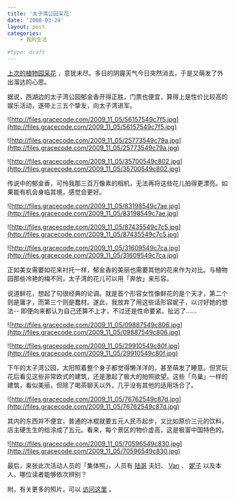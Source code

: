 ```yaml
---
title: '太子湾公园采花'
date: '2008-03-24'
layout: post
categories:
    - 我的生活

#type: draft
---
```


[上次的植物园采花]({{site.urls}}/posts/1059/) ，意犹未尽。多日的阴霾天气今日突然消去，于是又萌发了外出溜达的心思。

据说，西湖边的太子湾公园郁金香开得正胜，门票也便宜，算得上是性价比较高的娱乐活动，遂带上三五个挚友，向太子湾进军。

![http://files.gracecode.com/2009_11_05/56157549c7f5.jpg](http://files.gracecode.com/2009_11_05/56157549c7f5.jpg)

![http://files.gracecode.com/2009_11_05/25773549c79a.jpg](http://files.gracecode.com/2009_11_05/25773549c79a.jpg)

![http://files.gracecode.com/2009_11_05/35700549c802.jpg](http://files.gracecode.com/2009_11_05/35700549c802.jpg)

传说中的郁金香，可怜我那三百万像素的相机，无法再将这些花儿拍得更漂亮。如果能有机会身临其境，感觉会更好。

![http://files.gracecode.com/2009_11_05/83198549c7ae.jpg](http://files.gracecode.com/2009_11_05/83198549c7ae.jpg)

![http://files.gracecode.com/2009_11_05/87435549c7c5.jpg](http://files.gracecode.com/2009_11_05/87435549c7c5.jpg)

![http://files.gracecode.com/2009_11_05/31609549c7ca.jpg](http://files.gracecode.com/2009_11_05/31609549c7ca.jpg)

正如美女需要如花来衬托一样，郁金香的美丽也需要其他的花来作为对比。与植物园那些冷艳的梅不同，太子湾的花儿可以用「奔放」来形容。

说道鲜花，想起了句很经典的论调。就是首个形容女性像鲜花的是个天才，第二个则是庸才，而第三个则是蠢材。遂此，我放弃了用这些话形容妮子，以讨好她的想法-- 即便向来都认为自己还算不上才，不过还是性命要紧。扯远了……

![http://files.gracecode.com/2009_11_05/09887549c806.jpg](http://files.gracecode.com/2009_11_05/09887549c806.jpg)

![http://files.gracecode.com/2009_11_05/29910549c80f.jpg](http://files.gracecode.com/2009_11_05/29910549c80f.jpg)

下午的太子湾公园，太阳照着整个身子都觉得懒洋洋的，甚至萌发了睡意。但赏玩花后看见这些非常欧式的建筑，还是激起了极大的拍照欲望。这些「鸟巢」一样的建筑，看似美丽，但除了喝茶聊天以外，几乎没有其他的适用场合了。

![http://files.gracecode.com/2009_11_05/76762549c87d.jpg](http://files.gracecode.com/2009_11_05/76762549c87d.jpg)

其内的东西并不便宜，普通的冰棍就要五元人民币起步，又比如原价三元的饮料，店主硬生生的给涂成了五元。看来，每个景区的物价虚高，这是极富中国特色的。

![http://files.gracecode.com/2009_11_05/70596549c830.jpg](http://files.gracecode.com/2009_11_05/70596549c830.jpg)

最后，来张此次活动人员的「集体照」，人员有  [陆哥]({{site.urls}}/posts/972/) 夫妇、 [Van](http://vanglm.spaces.live.com/) 、 [妮子](http://www.yiyitoo.com) 以及本人，哪位读者能够依次辨别？

附，有关更多的照片，可以 [访问这里](http://www.yupoo.com/albums/view?id=ff80808118cb372e0118dbad5df93457) 。
